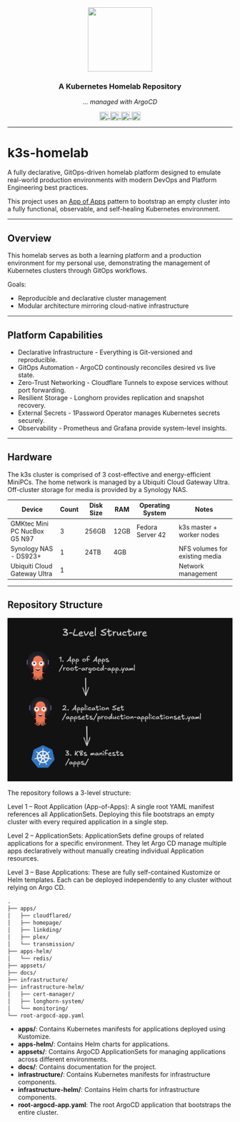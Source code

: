 <div align="center">

<img src="https://cdn.jsdelivr.net/gh/selfhst/icons/svg/kubernetes-light.svg" align="center" width="144px" height="144px"/>

<!-- markdownlint-disable no-trailing-punctuation -->

### A Kubernetes Homelab Repository

_... managed with ArgoCD_ 

</div>

<div align="center">
    <a href="https://argo-cd.readthedocs.io/en/stable/" target="_blank">
        <img src="https://cdn.jsdelivr.net/gh/selfhst/icons/svg/argo-cd.svg" align="center" width="20px" height="20px"/>
    </a>
    <a href="https://k3s.io/" target="_blank">
        <img src="https://cdn.jsdelivr.net/gh/selfhst/icons/svg/rancher-k3s.svg" align="center" width="20px" height="20px"/>
    </a>
    <a href="https://longhorn.io/" target="_blank">
        <img src="https://cdn.jsdelivr.net/gh/selfhst/icons/svg/rancher-longhorn.svg" align="center" width="20px" height="20px"/>
    </a>
    <a href="https://1password.com/developer" target="_blank">
        <img src="https://cdn.jsdelivr.net/gh/selfhst/icons/svg/1password.svg" align="center" width="20px" height="20px"/>
    </a>
</div>

---

# k3s-homelab

A fully declarative, GitOps-driven homelab platform designed to emulate real-world production environments with modern DevOps and Platform Engineering best practices.

This project uses an [App of Apps](https://medium.com/containers-101/how-to-structure-your-argo-cd-repositories-using-application-sets-1150e75d05b3) pattern to bootstrap an empty cluster into a fully functional, observable, and self-healing Kubernetes environment.

---

## Overview

This homelab serves as both a learning platform and a production environment for my personal use, demonstrating the management of Kubernetes clusters through GitOps workflows.

Goals:

- Reproducible and declarative cluster management
- Modular architecture mirroring cloud-native infrastructure

---

## Platform Capabilities

- Declarative Infrastructure - Everything is Git-versioned and reproducible.
- GitOps Automation - ArgoCD continously reconciles desired vs live state.
- Zero-Trust Networking - Cloudflare Tunnels to expose services without port forwarding.
- Resilient Storage - Longhorn provides replication and snapshot recovery.
- External Secrets - 1Password Operator manages Kubernetes secrets securely.
- Observability - Prometheus and Grafana provide system-level insights.

---

## Hardware

The k3s cluster is comprised of 3 cost-effective and energy-efficient MiniPCs. The home network is managed by a Ubiquiti Cloud Gateway Ultra. Off-cluster storage for media is provided by a Synology NAS.

| Device                       | Count | Disk Size | RAM  | Operating System   | Notes                          |
| ---------------------------- | ----- | --------- | ---- | ------------------ | ------------------------------ |
| GMKtec Mini PC NucBox G5 N97 | 3     | 256GB     | 12GB | Fedora Server 42   | k3s master + worker nodes      |
| Synology NAS - DS923+        | 1     | 24TB      | 4GB  |                    | NFS volumes for existing media |
| Ubiquiti Cloud Gateway Ultra | 1     |           |      |                    | Network management             |

---

## Repository Structure

![diagram|300](./docs/assets/3-level-structure.png)

The repository follows a 3-level structure:

Level 1 – Root Application (App-of-Apps):
A single root YAML manifest references all ApplicationSets. Deploying this file bootstraps an empty cluster with every required application in a single step.

Level 2 – ApplicationSets:
ApplicationSets define groups of related applications for a specific environment. They let Argo CD manage multiple apps declaratively without manually creating individual Application resources.

Level 3 – Base Applications:
These are fully self-contained Kustomize or Helm templates. Each can be deployed independently to any cluster without relying on Argo CD.

```
.
├── apps/
│   ├── cloudflared/
│   ├── homepage/
│   ├── linkding/
│   ├── plex/
│   └── transmission/
├── apps-helm/
│   └── redis/
├── appsets/
├── docs/
├── infrastructure/
├── infrastructure-helm/
│   ├── cert-manager/
│   ├── longhorn-system/
│   └── monitoring/
└── root-argocd-app.yaml
```

- **apps/**: Contains Kubernetes manifests for applications deployed using Kustomize.
- **apps-helm/**: Contains Helm charts for applications.
- **appsets/**: Contains ArgoCD ApplicationSets for managing applications across different environments.
- **docs/**: Contains documentation for the project.
- **infrastructure/**: Contains Kubernetes manifests for infrastructure components.
- **infrastructure-helm/**: Contains Helm charts for infrastructure components.
- **root-argocd-app.yaml**: The root ArgoCD application that bootstraps the entire cluster.